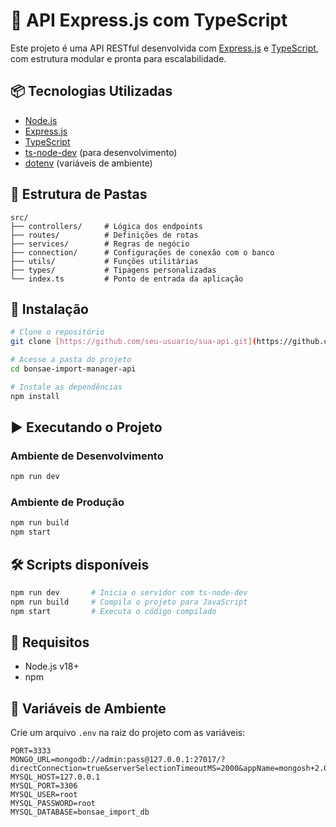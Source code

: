 # 🚀 API Express.js com TypeScript

Este projeto é uma API RESTful desenvolvida com [Express.js](https://expressjs.com/) e [TypeScript](https://www.typescriptlang.org/), com estrutura modular e pronta para escalabilidade.

## 📦 Tecnologias Utilizadas

- [Node.js](https://nodejs.org/)
- [Express.js](https://expressjs.com/)
- [TypeScript](https://www.typescriptlang.org/)
- [ts-node-dev](https://github.com/wclr/ts-node-dev) (para desenvolvimento)
- [dotenv](https://www.npmjs.com/package/dotenv) (variáveis de ambiente)

## 📁 Estrutura de Pastas

```
src/
├── controllers/     # Lógica dos endpoints
├── routes/          # Definições de rotas
├── services/        # Regras de negócio
├── connection/      # Configurações de conexão com o banco
├── utils/           # Funções utilitárias
├── types/           # Tipagens personalizadas
└── index.ts         # Ponto de entrada da aplicação
```

## 🚀 Instalação

```bash
# Clone o repositório
git clone [https://github.com/seu-usuario/sua-api.git](https://github.com/ByteCarlos/bonsae-import-manager-api.git)

# Acesse a pasta do projeto
cd bonsae-import-manager-api

# Instale as dependências
npm install
```

## ▶️ Executando o Projeto

### Ambiente de Desenvolvimento

```bash
npm run dev
```

### Ambiente de Produção

```bash
npm run build
npm start
```

## 🛠️ Scripts disponíveis

```bash
npm run dev       # Inicia o servidor com ts-node-dev
npm run build     # Compila o projeto para JavaScript
npm start         # Executa o código compilado
```

## 📌 Requisitos

- Node.js v18+
- npm

## 🔐 Variáveis de Ambiente

Crie um arquivo `.env` na raiz do projeto com as variáveis:

```
PORT=3333
MONGO_URL=mongodb://admin:pass@127.0.0.1:27017/?directConnection=true&serverSelectionTimeoutMS=2000&appName=mongosh+2.0.0
MYSQL_HOST=127.0.0.1
MYSQL_PORT=3306
MYSQL_USER=root
MYSQL_PASSWORD=root
MYSQL_DATABASE=bonsae_import_db
```
